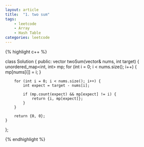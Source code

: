 ```yaml
---
layout: article
title:  "1. two sum"
tags: 
    - leetcode
    - Array
    - Hash Table
categories: leetcode
---
```



{% highlight c++ %}

class Solution {
public:
    vector<int> twoSum(vector<int>& nums, int target) {
        unordered_map<int, int> mp;
        for (int i = 0; i < nums.size(); i++) {
            mp[nums[i]] = i;
        }
        
        for (int i = 0; i < nums.size(); i++) {
            int expect = target - nums[i];
            
            if (mp.count(expect) && mp[expect] != i) {
                return {i, mp[expect]};
            }
        }
        
        return {0, 0};
    }
};

{% endhighlight %}
